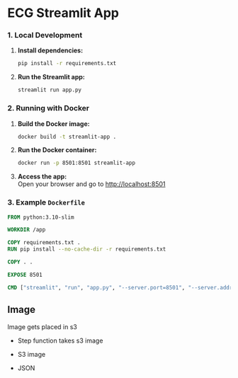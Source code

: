 # ECG Streamlit App



### 1. Local Development

1. **Install dependencies:**
    ```bash
    pip install -r requirements.txt
    ```

2. **Run the Streamlit app:**
    ```bash
    streamlit run app.py
    ```

### 2. Running with Docker

1. **Build the Docker image:**
    ```bash
    docker build -t streamlit-app .
    ```

2. **Run the Docker container:**
    ```bash
    docker run -p 8501:8501 streamlit-app
    ```

3. **Access the app:**  
    Open your browser and go to [http://localhost:8501](http://localhost:8501)

### 3. Example `Dockerfile`

```dockerfile
FROM python:3.10-slim

WORKDIR /app

COPY requirements.txt .
RUN pip install --no-cache-dir -r requirements.txt

COPY . .

EXPOSE 8501

CMD ["streamlit", "run", "app.py", "--server.port=8501", "--server.address=0.0.0.0"]
```


## Image

Image gets placed in s3

- Step function takes s3 image
- S3 image 

- JSON
